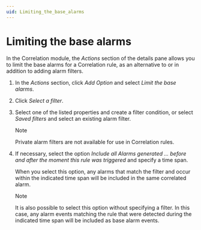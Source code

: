 ```yaml
---
uid: Limiting_the_base_alarms
---
```


# Limiting the base alarms

In the Correlation module, the *Actions* section of the details pane allows you to limit the base alarms for a Correlation rule, as an alternative to or in addition to adding alarm filters.

1. In the *Actions* section, click *Add Option* and select *Limit the base alarms*.

1. Click *Select a filter*.

1. Select one of the listed properties and create a filter condition, or select *Saved filters* and select an existing alarm filter.

   > [!NOTE]
   > Private alarm filters are not available for use in Correlation rules.

1. If necessary, select the option *Include all Alarms generated ... before and after the moment this rule was triggered* and specify a time span.

   When you select this option, any alarms that match the filter and occur within the indicated time span will be included in the same correlated alarm.

   > [!NOTE]
   > It is also possible to select this option without specifying a filter. In this case, any alarm events matching the rule that were detected during the indicated time span will be included as base alarm events.
